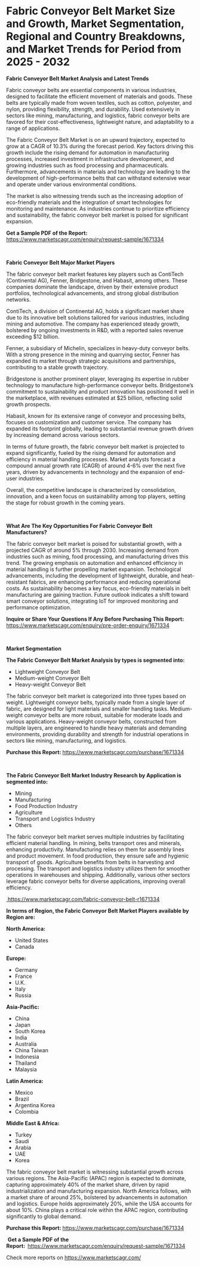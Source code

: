 <p><h1>Fabric Conveyor Belt Market Size and Growth, Market Segmentation, Regional and Country Breakdowns, and Market Trends for Period from 2025 -  2032</h1></p><p><strong>Fabric Conveyor Belt Market Analysis and Latest Trends</strong></p>
<p><p>Fabric conveyor belts are essential components in various industries, designed to facilitate the efficient movement of materials and goods. These belts are typically made from woven textiles, such as cotton, polyester, and nylon, providing flexibility, strength, and durability. Used extensively in sectors like mining, manufacturing, and logistics, fabric conveyor belts are favored for their cost-effectiveness, lightweight nature, and adaptability to a range of applications.</p><p>The Fabric Conveyor Belt Market is on an upward trajectory, expected to grow at a CAGR of 10.3% during the forecast period. Key factors driving this growth include the rising demand for automation in manufacturing processes, increased investment in infrastructure development, and growing industries such as food processing and pharmaceuticals. Furthermore, advancements in materials and technology are leading to the development of high-performance belts that can withstand extensive wear and operate under various environmental conditions.</p><p>The market is also witnessing trends such as the increasing adoption of eco-friendly materials and the integration of smart technologies for monitoring and maintenance. As industries continue to prioritize efficiency and sustainability, the fabric conveyor belt market is poised for significant expansion.</p></p>
<p><strong>Get a Sample PDF of the Report:&nbsp;</strong> <a href="https://www.marketscagr.com/enquiry/request-sample/1671334?utm_campaign=2390&utm_medium=2&utm_source=Github&utm_content=ia&utm_term=18022025&utm_id=fabric-conveyor-belt">https://www.marketscagr.com/enquiry/request-sample/1671334</a></p>
<p>&nbsp;</p>
<p><strong>Fabric Conveyor Belt Major Market Players</strong></p>
<p><p>The fabric conveyor belt market features key players such as ContiTech (Continental AG), Fenner, Bridgestone, and Habasit, among others. These companies dominate the landscape, driven by their extensive product portfolios, technological advancements, and strong global distribution networks.</p><p>ContiTech, a division of Continental AG, holds a significant market share due to its innovative belt solutions tailored for various industries, including mining and automotive. The company has experienced steady growth, bolstered by ongoing investments in R&D, with a reported sales revenue exceeding $12 billion.</p><p>Fenner, a subsidiary of Michelin, specializes in heavy-duty conveyor belts. With a strong presence in the mining and quarrying sector, Fenner has expanded its market through strategic acquisitions and partnerships, contributing to a stable growth trajectory.</p><p>Bridgestone is another prominent player, leveraging its expertise in rubber technology to manufacture high-performance conveyor belts. Bridgestone’s commitment to sustainability and product innovation has positioned it well in the marketplace, with revenues estimated at $25 billion, reflecting solid growth prospects.</p><p>Habasit, known for its extensive range of conveyor and processing belts, focuses on customization and customer service. The company has expanded its footprint globally, leading to substantial revenue growth driven by increasing demand across various sectors.</p><p>In terms of future growth, the fabric conveyor belt market is projected to expand significantly, fueled by the rising demand for automation and efficiency in material handling processes. Market analysts forecast a compound annual growth rate (CAGR) of around 4-6% over the next five years, driven by advancements in technology and the expansion of end-user industries.</p><p>Overall, the competitive landscape is characterized by consolidation, innovation, and a keen focus on sustainability among top players, setting the stage for robust growth in the coming years.</p></p>
<p>&nbsp;</p>
<p><strong>What Are The Key Opportunities For Fabric Conveyor Belt Manufacturers?</strong></p>
<p><p>The fabric conveyor belt market is poised for substantial growth, with a projected CAGR of around 5% through 2030. Increasing demand from industries such as mining, food processing, and manufacturing drives this trend. The growing emphasis on automation and enhanced efficiency in material handling is further propelling market expansion. Technological advancements, including the development of lightweight, durable, and heat-resistant fabrics, are enhancing performance and reducing operational costs. As sustainability becomes a key focus, eco-friendly materials in belt manufacturing are gaining traction. Future outlook indicates a shift toward smart conveyor solutions, integrating IoT for improved monitoring and performance optimization.</p></p>
<p><strong>Inquire or Share Your Questions If Any Before Purchasing This Report:</strong> <a href="https://www.marketscagr.com/enquiry/pre-order-enquiry/1671334?utm_campaign=2390&utm_medium=2&utm_source=Github&utm_content=ia&utm_term=18022025&utm_id=fabric-conveyor-belt">https://www.marketscagr.com/enquiry/pre-order-enquiry/1671334</a></p>
<p>&nbsp;</p>
<p><strong>Market Segmentation</strong></p>
<p><strong>The Fabric Conveyor Belt Market Analysis by types is segmented into:</strong></p>
<p><ul><li>Lightweight Conveyor Belt</li><li>Medium-weight Conveyor Belt</li><li>Heavy-weight Conveyor Belt</li></ul></p>
<p><p>The fabric conveyor belt market is categorized into three types based on weight. Lightweight conveyor belts, typically made from a single layer of fabric, are designed for light materials and smaller handling tasks. Medium-weight conveyor belts are more robust, suitable for moderate loads and various applications. Heavy-weight conveyor belts, constructed from multiple layers, are engineered to handle heavy materials and demanding environments, providing durability and strength for industrial operations in sectors like mining, manufacturing, and logistics.</p></p>
<p><strong>Purchase this Report:&nbsp;</strong><a href="https://www.marketscagr.com/purchase/1671334?utm_campaign=2390&utm_medium=2&utm_source=Github&utm_content=ia&utm_term=18022025&utm_id=fabric-conveyor-belt">https://www.marketscagr.com/purchase/1671334</a></p>
<p>&nbsp;</p>
<p><strong>The Fabric Conveyor Belt Market Industry Research by Application is segmented into:</strong></p>
<p><ul><li>Mining</li><li>Manufacturing</li><li>Food Production Industry</li><li>Agriculture</li><li>Transport and Logistics Industry</li><li>Others</li></ul></p>
<p><p>The fabric conveyor belt market serves multiple industries by facilitating efficient material handling. In mining, belts transport ores and minerals, enhancing productivity. Manufacturing relies on them for assembly lines and product movement. In food production, they ensure safe and hygienic transport of goods. Agriculture benefits from belts in harvesting and processing. The transport and logistics industry utilizes them for smoother operations in warehouses and shipping. Additionally, various other sectors leverage fabric conveyor belts for diverse applications, improving overall efficiency.</p></p>
<p><a href="https://www.marketscagr.com/fabric-conveyor-belt-r1671334?utm_campaign=2390&utm_medium=2&utm_source=Github&utm_content=ia&utm_term=18022025&utm_id=fabric-conveyor-belt">&nbsp;https://www.marketscagr.com/fabric-conveyor-belt-r1671334</a></p>
<p><strong>In terms of Region, the Fabric Conveyor Belt Market Players available by Region are:</strong></p>
<p>
    <p> <strong> North America: </strong>
        <ul>
            <li>United States</li>
            <li>Canada</li>
        </ul>
        </p> 
    <p> <strong> Europe: </strong>
        <ul>
            <li>Germany</li>
            <li>France</li>
            <li>U.K.</li>
            <li>Italy</li>
            <li>Russia</li>
        </ul>
        </p> 
    <p> <strong> Asia-Pacific: </strong>
        <ul>
            <li>China</li>
            <li>Japan</li>
            <li>South Korea</li>
            <li>India</li>
            <li>Australia</li>
            <li>China Taiwan</li>
            <li>Indonesia</li>
            <li>Thailand</li>
            <li>Malaysia</li>
        </ul>
        </p> 
    <p> <strong> Latin America: </strong>
        <ul>
            <li>Mexico</li>
            <li>Brazil</li>
            <li>Argentina Korea</li>
            <li>Colombia</li>
        </ul>
        </p> 
    <p> <strong> Middle East & Africa: </strong>
        <ul>
            <li>Turkey</li>
            <li>Saudi</li>
            <li>Arabia</li>
            <li>UAE</li>
            <li>Korea</li>
        </ul>
    </p>
    </p>
<p><p>The fabric conveyor belt market is witnessing substantial growth across various regions. The Asia-Pacific (APAC) region is expected to dominate, capturing approximately 40% of the market share, driven by rapid industrialization and manufacturing expansion. North America follows, with a market share of around 25%, bolstered by advancements in automation and logistics. Europe holds approximately 20%, while the USA accounts for about 10%. China plays a critical role within the APAC region, contributing significantly to global demand.</p></p>
<p><strong>Purchase this Report: </strong><a href="https://www.marketscagr.com/purchase/1671334?utm_campaign=2390&utm_medium=2&utm_source=Github&utm_content=ia&utm_term=18022025&utm_id=fabric-conveyor-belt">https://www.marketscagr.com/purchase/1671334</a></p>
<p>&nbsp;<strong>Get a Sample PDF of the Report:&nbsp;&nbsp;</strong><a href="https://www.marketscagr.com/enquiry/request-sample/1671334?utm_campaign=2390&utm_medium=2&utm_source=Github&utm_content=ia&utm_term=18022025&utm_id=fabric-conveyor-belt">https://www.marketscagr.com/enquiry/request-sample/1671334</a></p>
<p><strong></strong></p>
<p>Check more reports on <a href="https://www.marketscagr.com/?utm_campaign=2390&utm_medium=2&utm_source=Github&utm_content=ia&utm_term=18022025&utm_id=fabric-conveyor-belt">https://www.marketscagr.com/</a></p>